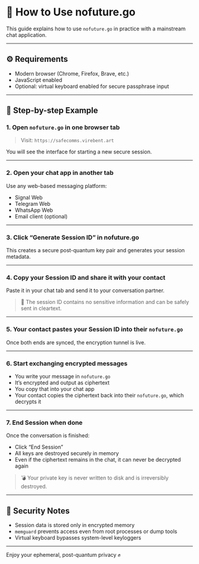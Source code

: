 # 🚀 How to Use nofuture.go

This guide explains how to use `nofuture.go` in practice with a mainstream chat application.

---

## ⚙️ Requirements

- Modern browser (Chrome, Firefox, Brave, etc.)
- JavaScript enabled
- Optional: virtual keyboard enabled for secure passphrase input

---

## 🧪 Step-by-step Example

### 1. Open `nofuture.go` in one browser tab

> Visit: `https://safecomms.virebent.art`

You will see the interface for starting a new secure session.

---

### 2. Open your chat app in another tab

Use any web-based messaging platform:  
- Signal Web  
- Telegram Web  
- WhatsApp Web  
- Email client (optional)

---

### 3. Click “Generate Session ID” in nofuture.go

This creates a secure post-quantum key pair and generates your session metadata.

---

### 4. Copy your Session ID and share it with your contact

Paste it in your chat tab and send it to your conversation partner.

> 🔐 The session ID contains no sensitive information and can be safely sent in cleartext.

---

### 5. Your contact pastes your Session ID into their `nofuture.go`

Once both ends are synced, the encryption tunnel is live.

---

### 6. Start exchanging encrypted messages

- You write your message in `nofuture.go`
- It’s encrypted and output as ciphertext
- You copy that into your chat app
- Your contact copies the ciphertext back into their `nofuture.go`, which decrypts it

---

### 7. End Session when done

Once the conversation is finished:

- Click “End Session”
- All keys are destroyed securely in memory
- Even if the ciphertext remains in the chat, it can never be decrypted again

> 💣 Your private key is never written to disk and is irreversibly destroyed.

---

## 🧼 Security Notes

- Session data is stored only in encrypted memory
- `memguard` prevents access even from root processes or dump tools
- Virtual keyboard bypasses system-level keyloggers

---

Enjoy your ephemeral, post-quantum privacy ✊
